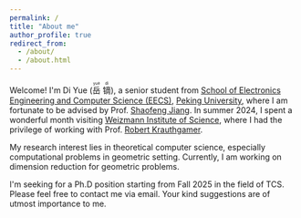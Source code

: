 ```yaml
---
permalink: /
title: "About me"
author_profile: true
redirect_from: 
  - /about/
  - /about.html
---
```


Welcome! I'm Di Yue (<ruby>岳<rt>yuè</rt></ruby>
<ruby>镝<rt>dí</rt></ruby>), 
a senior student from [School of Electronics Engineering and Computer Science (EECS)](https://eecs.pku.edu.cn/), [Peking University](https://www.pku.edu.cn/), where I am fortunate to be advised by Prof. [Shaofeng Jiang](https://www.shaofengjiang.cn/).
In summer 2024, I spent a wonderful month visiting [Weizmann Institute of Science](https://www.weizmann.ac.il/pages/), where I had the privilege of working with Prof. [Robert Krauthgamer](https://www.wisdom.weizmann.ac.il/~robi/).

My research interest lies in theoretical computer science, especially computational problems in geometric setting.
Currently, I am working on dimension reduction for geometric problems.

I'm seeking for a Ph.D position starting from Fall 2025 in the field of TCS.
Please feel free to contact me via email. 
Your kind suggestions are of utmost importance to me.
